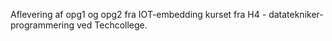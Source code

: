 Aflevering af opg1 og opg2 fra IOT-embedding kurset fra H4 - datatekniker-programmering ved Techcollege.
